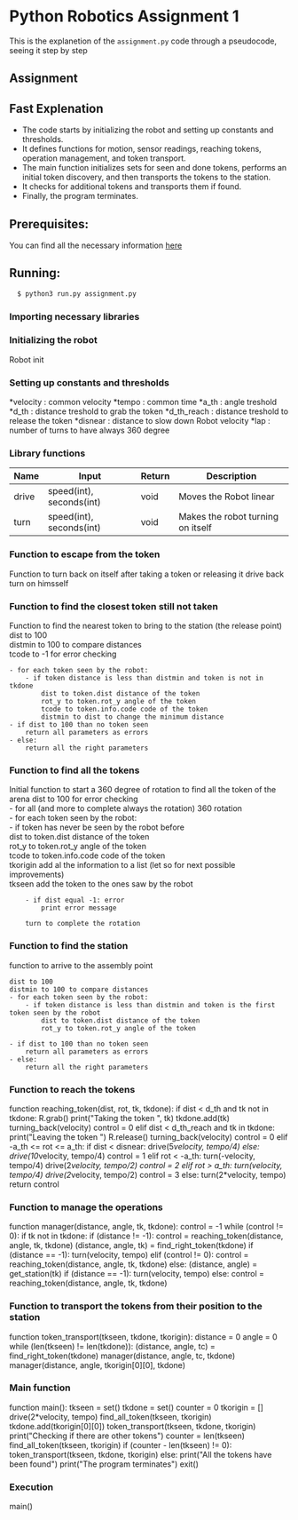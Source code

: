 Python Robotics Assignment 1
================================

This is the explanetion of the `assignment.py` code through a pseudocode, seeing it step by step  

Assignment
----------------------

## Fast Explenation

* The code starts by initializing the robot and setting up constants and thresholds.
* It defines functions for motion, sensor readings, reaching tokens, operation management, and token transport.
* The main function initializes sets for seen and done tokens, performs an initial token discovery, and then transports the tokens to the station.
* It checks for additional tokens and transports them if found.
* Finally, the program terminates.

## Prerequisites:

You can find all the necessary information [here](https://github.com/fabiogueunige/RT1_Assignment1/blob/main/README.md)

## Running: 

```bash
  $ python3 run.py assignment.py 
```  

### Importing necessary libraries

### Initializing the robot  
Robot init

### Setting up constants and thresholds  
*velocity   : common velocity
*tempo      : common time
*a_th       : angle treshold
*d_th       : distance treshold to grab the token
*d_th_reach : distance treshold to release the token
*disnear    : distance to slow down Robot velocity
*lap        : number of turns to have always 360 degree 

### Library functions  

| Name     | Input                    | Return   | Description                       |
| ---------| ------------------------ | -------- | --------------------------------- |
| drive    | speed(int), seconds(int) | void     | Moves the Robot linear            |
| turn     | speed(int), seconds(int) | void     | Makes the robot turning on itself |


### Function to escape from the token  
Function to turn back on itself after taking a token or releasing it
    drive back 
    turn on himsself

### Function to find the closest token still not taken  
Function to find the nearest token to bring to the station (the release point)  
    dist to 100  
    distmin to 100 to compare distances  
    tcode to -1 for error checking  
    
    - for each token seen by the robot:  
        - if token distance is less than distmin and token is not in tkdone  
            dist to token.dist distance of the token  
            rot_y to token.rot_y angle of the token  
            tcode to token.info.code code of the token  
            distmin to dist to change the minimum distance   
    - if dist to 100 than no token seen  
        return all parameters as errors  
    - else:  
        return all the right parameters 

### Function to find all the tokens
Initial function to start a 360 degree of rotation to find all the token  of the arena 
    dist to 100 for error checking  
    - for all (and more to complete always the rotation) 360 rotation  
        - for each token seen by the robot:    
            - if token has never be seen by the robot before  
                dist to token.dist distance of the token  
                rot_y to token.rot_y angle of the token  
                tcode to token.info.code code of the token  
                tkorigin add al the information to a list (let so for next possible improvements)   
                tkseen add the token to the ones saw by the robot

        - if dist equal -1: error  
            print error message  

        turn to complete the rotation  


### Function to find the station  

function to arrive to the assembly point  

    dist to 100   
    distmin to 100 to compare distances  
    - for each token seen by the robot:   
        - if token distance is less than distmin and token is the first token seen by the robot   
            dist to token.dist distance of the token  
            rot_y to token.rot_y angle of the token
   
    - if dist to 100 than no token seen  
        return all parameters as errors  
    - else:  
        return all the right parameters

### Function to reach the tokens
function reaching_token(dist, rot, tk, tkdone):
    if dist < d_th and tk not in tkdone:
        R.grab()
        print("Taking the token ", tk)
        tkdone.add(tk)
        turning_back(velocity)
        control = 0
    elif dist < d_th_reach and tk in tkdone:
        print("Leaving the token ")
        R.release()
        turning_back(velocity)
        control = 0
    elif -a_th <= rot <= a_th:
        if dist < disnear:
            drive(5*velocity, tempo/4)
        else:
            drive(10*velocity, tempo/4)
        control = 1
    elif rot < -a_th:
        turn(-velocity, tempo/4)
        drive(2*velocity, tempo/2)
        control = 2
    elif rot > a_th:
        turn(velocity, tempo/4)
        drive(2*velocity, tempo/2)
        control = 3
    else:
        turn(2*velocity, tempo)
    return control

### Function to manage the operations
function manager(distance, angle, tk, tkdone):
    control = -1
    while (control != 0):
        if tk not in tkdone:
            if (distance != -1):
                control = reaching_token(distance, angle, tk, tkdone)
            (distance, angle, tk) = find_right_token(tkdone)
            if (distance == -1):
                turn(velocity, tempo)
            elif (control != 0):
                control = reaching_token(distance, angle, tk, tkdone)
        else:
            (distance, angle) = get_station(tk)
            if (distance == -1):
                turn(velocity, tempo)
            else:
                control = reaching_token(distance, angle, tk, tkdone)

### Function to transport the tokens from their position to the station
function token_transport(tkseen, tkdone, tkorigin):
    distance = 0
    angle = 0
    while (len(tkseen) != len(tkdone)):
        (distance, angle, tc) = find_right_token(tkdone)
        manager(distance, angle, tc, tkdone)
        manager(distance, angle, tkorigin[0][0], tkdone)

### Main function
function main():
    tkseen = set()
    tkdone = set()
    counter = 0
    tkorigin = []
    drive(2*velocity, tempo)
    find_all_token(tkseen, tkorigin)
    tkdone.add(tkorigin[0][0])
    token_transport(tkseen, tkdone, tkorigin)
    print("Checking if there are other tokens")
    counter = len(tkseen)
    find_all_token(tkseen, tkorigin)
    if (counter - len(tkseen) != 0):
        token_transport(tkseen, tkdone, tkorigin)
    else:
        print("All the tokens have been found")
    print("The program terminates")
    exit()

### Execution  

main()

